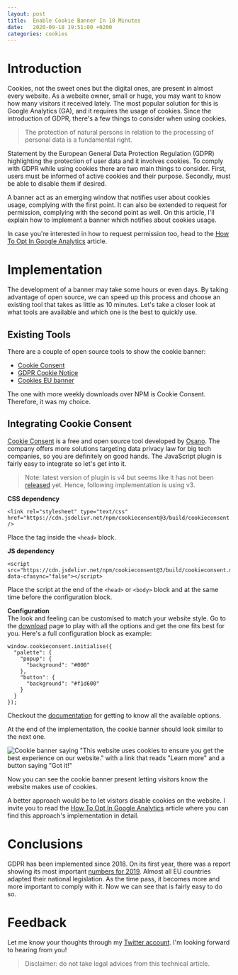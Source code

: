 ```yaml
---
layout: post
title:  Enable Cookie Banner In 10 Minutes
date:   2020-09-18 19:51:00 +0200
categories: cookies
---
```

# Introduction
Cookies, not the sweet ones but the digital ones, are present in almost every website.
As a website owner, small or huge, you may want to know how many visitors it received lately.
The most popular solution for this is Google Analytics (GA), and it requires the usage of cookies.
Since the introduction of GDPR, there's a few things to consider when using cookies.
   
> The protection of natural persons in relation to the processing of personal data is a fundamental right.

Statement by the European General Data Protection Regulation (GDPR) highlighting the protection of user data and it involves cookies.
To comply with GDPR while using cookies there are two main things to consider.
First, users must be informed of active cookies and their purpose.
Secondly, must be able to disable them if desired.

A banner act as an emerging window that notifies user about cookies usage, complying with the first point.
It can also be extended to request for permission, complying with the second point as well.
On this article, I'll explain how to implement a banner which notifies about cookies usage.

In case you're interested in how to request permission too, head to the [How To Opt In Google Analytics](/cookies/2020/09/18/how-to-implement-google-analytics-with-opt-in) article.

# Implementation
The development of a banner may take some hours or even days.
By taking advantage of open source, we can speed up this process and choose an existing tool that takes as little as 10 minutes.
Let's take a closer look at what tools are available and which one is the best to quickly use.

## Existing Tools
There are a couple of open source tools to show the cookie banner:
 - [Cookie Consent](https://www.npmjs.com/package/cookieconsent)
 - [GDPR Cookie Notice](https://www.npmjs.com/package/gdpr-cookie-notice)  
 - [Cookies EU banner](https://www.npmjs.com/package/cookies-eu-banner)  

The one with more weekly downloads over NPM is Cookie Consent. Therefore, it was my choice. 

## Integrating Cookie Consent
[Cookie Consent](https://www.osano.com/cookieconsent) is a free and open source tool developed by [Osano](https://www.osano.com).
The company offers more solutions targeting data privacy law for big tech companies, so you are definitely on good hands.
The JavaScript plugin is fairly easy to integrate so let's get into it.

> Note: latest version of plugin is v4 but seems like it has not been [released](https://twitter.com/delucioux/status/1298666264794222592/retweets/with_comments) yet.
Hence, following implementation is using v3.

__CSS dependency__  
```
<link rel="stylesheet" type="text/css" href="https://cdn.jsdelivr.net/npm/cookieconsent@3/build/cookieconsent.min.css" />
```
Place the tag inside the `<head>` block.

__JS dependency__  
```
<script src="https://cdn.jsdelivr.net/npm/cookieconsent@3/build/cookieconsent.min.js" data-cfasync="false"></script>
```
Place the script at the end of the `<head>` or `<body>` block and at the same time before the configuration block. 

__Configuration__  
The look and feeling can be customised to match your website style.
Go to the [download](https://www.osano.com/cookieconsent/download/) page to play with all the options and get the one fits best for you.
Here's a full configuration block as example:

```
window.cookieconsent.initialise({
  "palette": {
    "popup": {
      "background": "#000"
    },
    "button": {
      "background": "#f1d600"
    }
  }
});
```

Checkout the [documentation](https://www.osano.com/cookieconsent/documentation/javascript-api/) for getting to know all the available options.

At the end of the implementation, the cookie banner should look similar to the next one.

![Cookie banner saying "This website uses cookies to ensure you get the best experience on our website." with a link that reads "Learn more" and a button saying "Got it!"](https://pbs.twimg.com/media/EgWRQ_7X0AA3GWw?format=jpg&name=medium)

Now you can see the cookie banner present letting visitors know the website makes use of cookies.

A better approach would be to let visitors disable cookies on the website.
I invite you to read the [How To Opt In Google Analytics](/cookies/2020/09/18/how-to-implement-google-analytics-with-opt-in) article where you can find this approach's implementation in detail.

# Conclusions
GDPR has been implemented since 2018.
On its first year, there was a report showing its most important [numbers for 2019](https://ec.europa.eu/info/sites/info/files/infographic-gdpr_in_numbers.pdf).
Almost all EU countries adapted their national legislation.
As the time pass, it becomes more and more important to comply with it.
Now we can see that is fairly easy to do so.

# Feedback
Let me know your thoughts through my [Twitter account](https://twitter.com/delucioux).
I'm looking forward to hearing from you!

> Disclaimer: do not take legal advices from this technical article.

